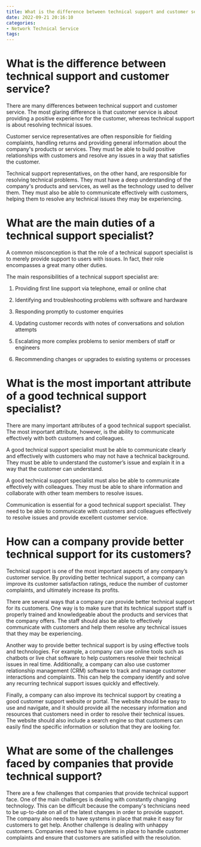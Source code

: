 ```yaml
---
title: What is the difference between technical support and customer service
date: 2022-09-21 20:16:10
categories:
- Network Technical Service
tags:
---
```



#  What is the difference between technical support and customer service?

There are many differences between technical support and customer service. The most glaring difference is that customer service is about providing a positive experience for the customer, whereas technical support is about resolving technical issues.

Customer service representatives are often responsible for fielding complaints, handling returns and providing general information about the company's products or services. They must be able to build positive relationships with customers and resolve any issues in a way that satisfies the customer.

Technical support representatives, on the other hand, are responsible for resolving technical problems. They must have a deep understanding of the company's products and services, as well as the technology used to deliver them. They must also be able to communicate effectively with customers, helping them to resolve any technical issues they may be experiencing.

#  What are the main duties of a technical support specialist?

A common misconception is that the role of a technical support specialist is to merely provide support to users with issues. In fact, their role encompasses a great many other duties.

The main responsibilities of a technical support specialist are:

1. Providing first line support via telephone, email or online chat

2. Identifying and troubleshooting problems with software and hardware

3. Responding promptly to customer enquiries

4. Updating customer records with notes of conversations and solution attempts

5. Escalating more complex problems to senior members of staff or engineers

6. Recommending changes or upgrades to existing systems or processes

#  What is the most important attribute of a good technical support specialist?

There are many important attributes of a good technical support specialist. The most important attribute, however, is the ability to communicate effectively with both customers and colleagues.

A good technical support specialist must be able to communicate clearly and effectively with customers who may not have a technical background. They must be able to understand the customer’s issue and explain it in a way that the customer can understand.

A good technical support specialist must also be able to communicate effectively with colleagues. They must be able to share information and collaborate with other team members to resolve issues.

 Communication is essential for a good technical support specialist. They need to be able to communicate with customers and colleagues effectively to resolve issues and provide excellent customer service.

#  How can a company provide better technical support for its customers?

Technical support is one of the most important aspects of any company’s customer service. By providing better technical support, a company can improve its customer satisfaction ratings, reduce the number of customer complaints, and ultimately increase its profits.

There are several ways that a company can provide better technical support for its customers. One way is to make sure that its technical support staff is properly trained and knowledgeable about the products and services that the company offers. The staff should also be able to effectively communicate with customers and help them resolve any technical issues that they may be experiencing.

Another way to provide better technical support is by using effective tools and technologies. For example, a company can use online tools such as chatbots or live chat software to help customers resolve their technical issues in real time. Additionally, a company can also use customer relationship management (CRM) software to track and manage customer interactions and complaints. This can help the company identify and solve any recurring technical support issues quickly and effectively.

Finally, a company can also improve its technical support by creating a good customer support website or portal. The website should be easy to use and navigate, and it should provide all the necessary information and resources that customers need in order to resolve their technical issues. The website should also include a search engine so that customers can easily find the specific information or solution that they are looking for.

#  What are some of the challenges faced by companies that provide technical support?

There are a few challenges that companies that provide technical support face. One of the main challenges is dealing with constantly changing technology. This can be difficult because the company's technicians need to be up-to-date on all of the latest changes in order to provide support. The company also needs to have systems in place that make it easy for customers to get help. Another challenge is dealing with unhappy customers. Companies need to have systems in place to handle customer complaints and ensure that customers are satisfied with the resolution.